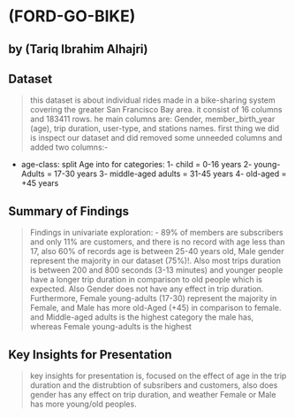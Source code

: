 # (FORD-GO-BIKE)
## by (Tariq Ibrahim Alhajri)



## Dataset

> this dataset is about individual rides made in a bike-sharing system covering the greater San Francisco Bay area.
 it consist of 16 columns and 183411 rows.
 he main columns are: Gender, member_birth_year (age), trip duration, user-type, and stations names.
 first thing we did is inspect our dataset and did removed some unneeded columns and added two columns:-
 - age-class: split Age into for categories:
 1- child =               0-16 years
 2- young-Adults =       17-30 years
 3- middle-aged adults = 31-45 years 
 4- old-aged           = +45 years

## Summary of Findings

> Findings in univariate exploration: -
89% of members are subscribers and only 11% are customers, and there is no record with age less than 17, also 60% of records age is between 25-40 years old, Male gender represent the majority in our dataset (75%)!. Also most trips duration is between 200 and 800 seconds (3-13 minutes) and younger people have a longer trip duration in comparison to old people which is expected. Also Gender does not have any effect in trip duration. Furthermore, Female young-adults (17-30) represent the majority in Female, and Male has more old-Aged (+45) in comparison to female. and Middle-aged adults is the highest category the male has, whereas Female young-adults is the highest



## Key Insights for Presentation

> key insights for presentation is, focused on the effect of age in the trip duration and the distrubtion of subsribers and customers, also does gender has any effect on trip duration, and weather Female or Male has more young/old peoples.